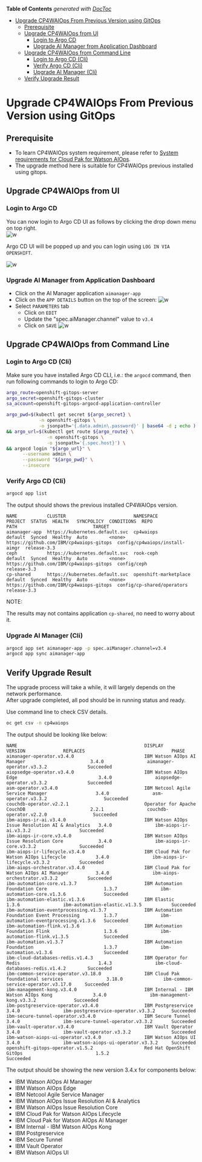 <!-- START doctoc generated TOC please keep comment here to allow auto update -->
<!-- DON'T EDIT THIS SECTION, INSTEAD RE-RUN doctoc TO UPDATE -->
**Table of Contents**  *generated with [DocToc](https://github.com/thlorenz/doctoc)*

- [Upgrade CP4WAIOps From Previous Version using GitOps](#upgrade-cp4waiops-from-previous-version-using-gitops)
  - [Prerequisite](#prerequisite)
  - [Upgrade CP4WAIOps from UI](#upgrade-cp4waiops-from-ui)
    - [Login to Argo CD](#login-to-argo-cd)
    - [Upgrade AI Manager from Application Dashboard](#upgrade-ai-manager-from-application-dashboard)
  - [Upgrade CP4WAIOps from Command Line](#upgrade-cp4waiops-from-command-line)
    - [Login to Argo CD (Cli)](#login-to-argo-cd-cli)
    - [Verify Argo CD (Cli)](#verify-argo-cd-cli)
    - [Upgrade AI Manager (Cli)](#upgrade-ai-manager-cli)
  - [Verify Upgrade Result](#verify-upgrade-result)

<!-- END doctoc generated TOC please keep comment here to allow auto update -->

# Upgrade CP4WAIOps From Previous Version using GitOps

## Prerequisite

- To learn CP4WAIOps system requirement, please refer to [System requirements for Cloud Pak for Watson AIOps](https://www.ibm.com/docs/en/cloud-paks/cloud-pak-watson-aiops/3.3.0?topic=planning-system-requirements).
- The upgrade method here is suitable for CP4WAIOps previous installed using gitops.

## Upgrade CP4WAIOps from UI

### Login to Argo CD

You can now login to Argo CD UI as follows by clicking the drop down menu on top right.  
![w](images/gitops-menu.png)

Argo CD UI will be popped up and you can login using `LOG IN VIA OPENSHIFT`.  

![w](images/gitops-login.png)

### Upgrade AI Manager from Application Dashboard
- Click on the AI Manager application `aimanager-app`
- Click on the `APP DETAILS` button on the top of the screen:
![w](images/upgrade-app-details.png)
- Select `PARAMETERS` tab
  - Click on `EDIT`
  - Update the "spec.aiManager.channel" value to `v3.4`
  - Click on `SAVE`
![w](images/Upgrade-app-parameter.png)
  
## Upgrade CP4WAIOps from Command Line

### Login to Argo CD (Cli)

Make sure you have installed Argo CD CLI, i.e.: the `argocd` command, then run following commands to login to Argo CD:

```sh
argo_route=openshift-gitops-server
argo_secret=openshift-gitops-cluster
sa_account=openshift-gitops-argocd-application-controller

argo_pwd=$(kubectl get secret ${argo_secret} \
            -n openshift-gitops \
            -o jsonpath='{.data.admin\.password}' | base64 -d ; echo ) \
&& argo_url=$(kubectl get route ${argo_route} \
               -n openshift-gitops \
               -o jsonpath='{.spec.host}') \
&& argocd login "${argo_url}" \
      --username admin \
      --password "${argo_pwd}" \
      --insecure
```

### Verify Argo CD (Cli)

```bash
argocd app list
```

The output should shows the previous installed CP4WAIOps version.
```
NAME           CLUSTER                         NAMESPACE              PROJECT  STATUS  HEALTH   SYNCPOLICY  CONDITIONS  REPO                                     PATH                            TARGET
aimanager-app  https://kubernetes.default.svc  cp4waiops              default  Synced  Healthy  Auto        <none>      https://github.com/IBM/cp4waiops-gitops  config/cp4waiops/install-aimgr  release-3.3
ceph           https://kubernetes.default.svc  rook-ceph              default  Synced  Healthy  Auto        <none>      https://github.com/IBM/cp4waiops-gitops  config/ceph                     release-3.3
cp-shared      https://kubernetes.default.svc  openshift-marketplace  default  Synced  Healthy  Auto        <none>      https://github.com/IBM/cp4waiops-gitops  config/cp-shared/operators      release-3.3
```
NOTE:

The results may not contains application `cp-shared`, no need to worry about it.  
  
### Upgrade AI Manager (Cli)

```bash
argocd app set aimanager-app -p spec.aiManager.channel=v3.4
argocd app sync aimanager-app
```

## Verify Upgrade Result

The upgrade process will take a while, it will largely depends on the network performance.  
After upgrade completed, all pod should be in running status and ready.  

Use command line to check CSV details.
```bash
oc get csv -n cp4waiops
```

The output should be looking like below:
```
NAME                                               DISPLAY                                            VERSION              REPLACES                                PHASE
aimanager-operator.v3.4.0                          IBM Watson AIOps AI Manager                        3.4.0                aimanager-operator.v3.3.2               Succeeded
aiopsedge-operator.v3.4.0                          IBM Watson AIOps Edge                              3.4.0                aiopsedge-operator.v3.3.2               Succeeded
asm-operator.v3.4.0                                IBM Netcool Agile Service Manager                  3.4.0                asm-operator.v3.3.2                     Succeeded
couchdb-operator.v2.2.1                            Operator for Apache CouchDB                        2.2.1                couchdb-operator.v2.2.0                 Succeeded
ibm-aiops-ir-ai.v3.4.0                             IBM Watson AIOps Issue Resolution AI & Analytics   3.4.0                ibm-aiops-ir-ai.v3.3.2                  Succeeded
ibm-aiops-ir-core.v3.4.0                           IBM Watson AIOps Issue Resolution Core             3.4.0                ibm-aiops-ir-core.v3.3.2                Succeeded
ibm-aiops-ir-lifecycle.v3.4.0                      IBM Cloud Pak for Watson AIOps Lifecycle           3.4.0                ibm-aiops-ir-lifecycle.v3.3.2           Succeeded
ibm-aiops-orchestrator.v3.4.0                      IBM Cloud Pak for Watson AIOps AI Manager          3.4.0                ibm-aiops-orchestrator.v3.3.2           Succeeded
ibm-automation-core.v1.3.7                         IBM Automation Foundation Core                     1.3.7                ibm-automation-core.v1.3.6              Succeeded
ibm-automation-elastic.v1.3.6                      IBM Elastic                                        1.3.6                ibm-automation-elastic.v1.3.5           Succeeded
ibm-automation-eventprocessing.v1.3.7              IBM Automation Foundation Event Processing         1.3.7                ibm-automation-eventprocessing.v1.3.6   Succeeded
ibm-automation-flink.v1.3.6                        IBM Automation Foundation Flink                    1.3.6                ibm-automation-flink.v1.3.5             Succeeded
ibm-automation.v1.3.7                              IBM Automation Foundation                          1.3.7                ibm-automation.v1.3.6                   Succeeded
ibm-cloud-databases-redis.v1.4.3                   IBM Operator for Redis                             1.4.3                ibm-cloud-databases-redis.v1.4.2        Succeeded
ibm-common-service-operator.v3.18.0                IBM Cloud Pak foundational services                3.18.0               ibm-common-service-operator.v3.17.0     Succeeded
ibm-management-kong.v3.4.0                         IBM Internal - IBM Watson AIOps Kong               3.4.0                ibm-management-kong.v3.3.2              Succeeded
ibm-postgreservice-operator.v3.4.0                 IBM Postgreservice                                 3.4.0                ibm-postgreservice-operator.v3.3.2      Succeeded
ibm-secure-tunnel-operator.v3.4.0                  IBM Secure Tunnel                                  3.4.0                ibm-secure-tunnel-operator.v3.3.2       Succeeded
ibm-vault-operator.v3.4.0                          IBM Vault Operator                                 3.4.0                ibm-vault-operator.v3.3.2               Succeeded
ibm-watson-aiops-ui-operator.v3.4.0                IBM Watson AIOps UI                                3.4.0                ibm-watson-aiops-ui-operator.v3.3.2     Succeeded
openshift-gitops-operator.v1.5.2                   Red Hat OpenShift GitOps                           1.5.2                                                        Succeeded
```

The output should be showing the new version 3.4.x for components below:
- IBM Watson AIOps AI Manager
- IBM Watson AIOps Edge
- IBM Netcool Agile Service Manager
- IBM Watson AIOps Issue Resolution AI & Analytics
- IBM Watson AIOps Issue Resolution Core
- IBM Cloud Pak for Watson AIOps Lifecycle
- IBM Cloud Pak for Watson AIOps AI Manager
- IBM Internal - IBM Watson AIOps Kong
- IBM Postgreservice
- IBM Secure Tunnel
- IBM Vault Operator
- IBM Watson AIOps UI

  
